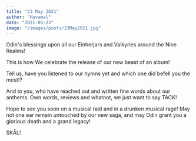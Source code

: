```yaml
---
title: "23 May 2021"
author: "Havamal"
date: "2021-05-23"
image: "/images/posts/23May2021.jpg"
---
```


Odin's blessings upon all our Einherjars and Valkyries around the Nine Realms!

This is how We celebrate the release of our new beast of an album!

Tell us, have you listened to our hymns yet and which one did befell you the most!?

And to you, who have reached out and written fine words about our anthems. Own words, reviews and whatnot, we just want to say TACK!

Hope to see you soon on a musical raid and in a drunken musical rage! May not one ear remain untouched by our new saga, and may Odin grant you a glorious death and a grand legacy!

SKÅL!